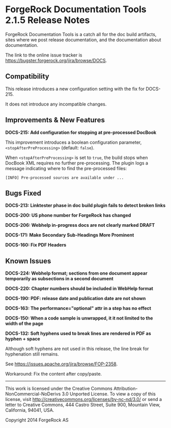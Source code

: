 # ForgeRock Documentation Tools 2.1.5 Release Notes

ForgeRock Documentation Tools is a catch all for the doc build artifacts,
sites where we post release documentation,
and the documentation about documentation.

The link to the online issue tracker is
<https://bugster.forgerock.org/jira/browse/DOCS>.

## Compatibility

This release introduces a new configuration setting with the fix for DOCS-215.

It does not introduce any incompatible changes.


## Improvements & New Features

**DOCS-215: Add configuration for stopping at pre-processed DocBook**

This improvement introduces a boolean configuration parameter,
`<stopAfterPreProcessing>` (default: `false`).

When `<stopAfterPreProcessing>` is set to `true`,
the build stops when DocBook XML requires no further pre-processing.
The plugin logs a message indicating where to find the pre-processed files:

    [INFO] Pre-processed sources are available under ...


## Bugs Fixed

**DOCS-213: Linktester phase in doc build plugin fails to detect broken links**

**DOCS-200: US phone number for ForgeRock has changed**

**DOCS-206: Webhelp in-progress docs are not clearly marked DRAFT**

**DOCS-171: Make Secondary Sub-Headings More Prominent**

**DOCS-160: Fix PDF Headers**


## Known Issues

**DOCS-224: Webhelp format; sections from one document appear temporarily as subsections in a second document**

**DOCS-220: Chapter numbers should be included in WebHelp format**

**DOCS-190: PDF: release date and publication date are not shown**

**DOCS-163: The performance="optional" attr in a step has no effect**

**DOCS-150: When a code sample is unwrapped, it it not limited to the width of the page**

**DOCS-132: Soft hyphens used to break lines are rendered in PDF as hyphen + space**

Although soft hyphens are not used in this release,
the line break for hyphenation still remains.

See <https://issues.apache.org/jira/browse/FOP-2358>.

Workaround: Fix the content after copy/paste.


* * *

This work is licensed under the Creative Commons
Attribution-NonCommercial-NoDerivs 3.0 Unported License.
To view a copy of this license, visit
<http://creativecommons.org/licenses/by-nc-nd/3.0/>
or send a letter to Creative Commons, 444 Castro Street,
Suite 900, Mountain View, California, 94041, USA.

Copyright 2014 ForgeRock AS

